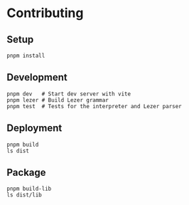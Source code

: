 # Contributing

## Setup

```
pnpm install
```

## Development

```
pnpm dev   # Start dev server with vite
pnpm lezer # Build Lezer grammar
pnpm test  # Tests for the interpreter and Lezer parser
```

## Deployment

```
pnpm build
ls dist
```

## Package

```
pnpm build-lib
ls dist/lib
```
